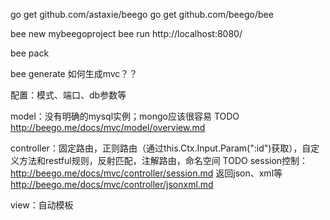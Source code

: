 go get github.com/astaxie/beego
go get github.com/beego/bee

bee new mybeegoproject
bee run
http://localhost:8080/

bee pack

bee generate 如何生成mvc？？

配置：模式、端口、db参数等

model：没有明确的mysql实例；mongo应该很容易
    TODO http://beego.me/docs/mvc/model/overview.md

controller：固定路由，正则路由（通过this.Ctx.Input.Param(":id")获取），自定义方法和restful规则，反射匹配，注解路由，命名空间
    TODO session控制：http://beego.me/docs/mvc/controller/session.md
    返回json、xml等 http://beego.me/docs/mvc/controller/jsonxml.md

view：自动模板
